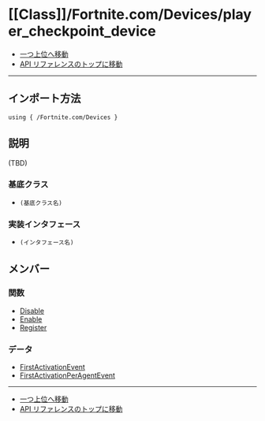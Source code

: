 # [[Class]]/Fortnite.com/Devices/player_checkpoint_device

- [一つ上位へ移動](../main.md)
- [API リファレンスのトップに移動](../../../main.md)

---

## インポート方法

```verse
using { /Fortnite.com/Devices }
```

## 説明

(TBD)

### 基底クラス

- `(基底クラス名)`

### 実装インタフェース

- `(インタフェース名)`

## メンバー

### 関数

- [Disable](./F_Disable/main.md)
- [Enable](./F_Enable/main.md)
- [Register](./F_Register/main.md)

### データ

- [FirstActivationEvent](./D_FirstActivationEvent/main.md)
- [FirstActivationPerAgentEvent](./D_FirstActivationPerAgentEvent/main.md)

---

- [一つ上位へ移動](../main.md)
- [API リファレンスのトップに移動](../../../main.md)
